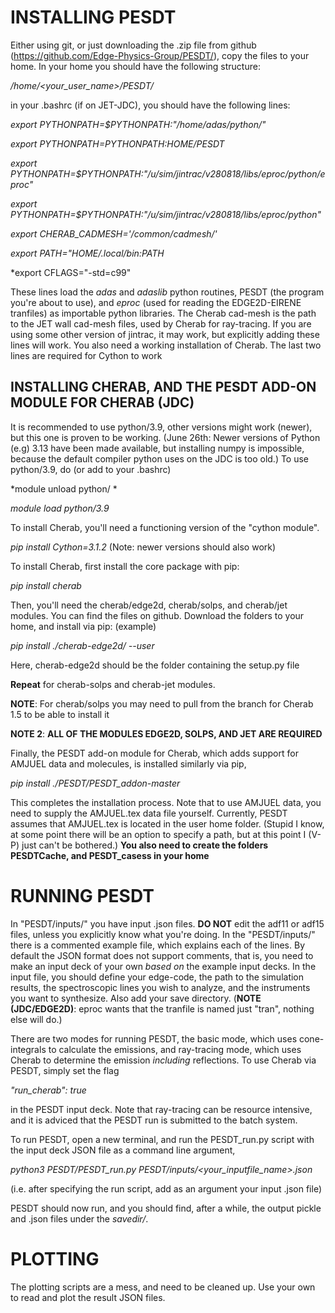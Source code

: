 # INSTALLING PESDT

Either using git, or just downloading the .zip file from github (https://github.com/Edge-Physics-Group/PESDT/), copy the files to your home. In your home you should have the following structure:

*/home/<your_user_name>/PESDT/*

in your .bashrc (if on JET-JDC), you should have the following lines:

*export PYTHONPATH=$PYTHONPATH:"/home/adas/python/"*

*export PYTHONPATH=$PYTHONPATH:$HOME/PESDT*

*export PYTHONPATH=$PYTHONPATH:"/u/sim/jintrac/v280818/libs/eproc/python/eproc"*

*export PYTHONPATH=$PYTHONPATH:"/u/sim/jintrac/v280818/libs/eproc/python"*

*export CHERAB_CADMESH='/common/cadmesh/'*

*export PATH="$HOME/.local/bin:$PATH*

*export CFLAGS="-std=c99"


These lines load the *adas* and *adaslib* python routines, PESDT (the program you're about to use), and *eproc* (used for reading the EDGE2D-EIRENE tranfiles) as importable python libraries. The Cherab cad-mesh is the path to the JET wall cad-mesh files, used by Cherab for ray-tracing. If you are using some other version of jintrac, it may work, but explicitly adding these lines will work. You also need a working installation of Cherab. The last two lines are required for Cython to work

## INSTALLING CHERAB, AND THE PESDT ADD-ON MODULE FOR CHERAB (JDC)
It is recommended to use python/3.9, other versions might work (newer), but this one is proven to be working. (June 26th: Newer versions of Python (e.g) 3.13 have been made available, but installing numpy is impossible, because the default compiler python uses on the JDC is too old.) To use python/3.9, do (or add to your .bashrc)

*module unload python/<your current version> *

*module load python/3.9*

To install Cherab, you'll need a functioning version of the "cython module".

*pip install Cython=3.1.2* (Note: newer versions should also work)

To install Cherab, first install the core package with pip:

*pip install cherab* 

Then, you'll need the cherab/edge2d, cherab/solps, and cherab/jet modules. You can find the files on github. Download the folders to your home, and install via pip: (example)

*pip install ./cherab-edge2d/ --user*

Here, cherab-edge2d should be the folder containing the setup.py file

**Repeat** for cherab-solps and cherab-jet modules. 

**NOTE**: For cherab/solps you may need to pull from the branch for Cherab 1.5 to be able to install it

**NOTE 2**: **ALL OF THE MODULES EDGE2D, SOLPS, AND JET ARE REQUIRED**

Finally, the PESDT add-on module for Cherab, which adds support for AMJUEL data and molecules, is installed similarly via pip,

*pip install ./PESDT/PESDT_addon-master*

This completes the installation process. Note that to use AMJUEL data, you need to supply the AMJUEL.tex data file yourself. Currently, PESDT assumes that AMJUEL.tex is located in the user home folder. (Stupid I know, at some point there will be an option to specify a path, but at this point I (V-P) just can't be bothered.) **You also need to create the folders PESDTCache, and PESDT_casess in your home**

# RUNNING PESDT

In "PESDT/inputs/" you have input .json files. **DO NOT** edit the adf11 or adf15 files, unless you explicitly know what you're doing. In the "PESDT/inputs/" there is a commented example file, which explains each of the lines. By default the JSON format does not support comments, that is, you need to make an input deck of your own *based on* the example input decks. In the input file, you should define your edge-code, the path to the simulation results, the spectroscopic lines you wish to analyze, and the instruments you want to synthesize. Also add your save directory. (**NOTE (JDC/EDGE2D)**: eproc wants that the tranfile is named just "tran", nothing else will do.)

There are two modes for running PESDT, the basic mode, which uses cone-integrals to calculate the emissions, and ray-tracing mode, which uses Cherab to determine the emission *including* reflections. To use Cherab via PESDT, simply set the flag

*"run_cherab": true*

in the PESDT input deck. Note that ray-tracing can be resource intensive, and it is adviced that the PESDT run is submitted to the batch system.

To run PESDT, open a new terminal, and run the PESDT_run.py script with the input deck JSON file as a command line argument,

*python3 PESDT/PESDT_run.py PESDT/inputs/<your_inputfile_name>.json*

(i.e. after specifying the run script, add as an argument your input .json file)

PESDT should now run, and you should find, after a while, the output pickle and .json files under the *savedir/<case>*.


# PLOTTING

The plotting scripts are a mess, and need to be cleaned up. Use your own to read and plot the result JSON files.



